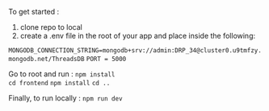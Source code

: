 To get started : 

1. clone repo to local
2. create a .env file in the root of your app and place inside the following:


`MONGODB_CONNECTION_STRING=mongodb+srv://admin:DRP_34@cluster0.u9tmfzy.mongodb.net/ThreadsDB`
`PORT = 5000`

Go to root and run :
`npm install`     
`cd frontend`
`npm install`
`cd ..`

Finally, to run locally :
`npm run dev`


